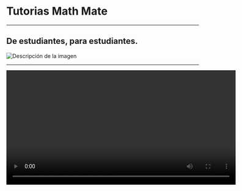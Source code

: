 # Tutorias Math Mate

---

## De estudiantes, para estudiantes.

![Descripción de la imagen](logo.png)

---

<video controls width="600">
    <source src="logo.mp4" type="video/mp4">
    nav bro
</video>
